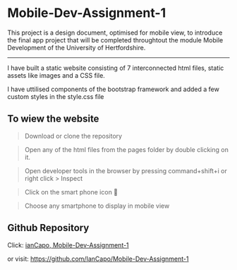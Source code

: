 # Mobile-Dev-Assignment-1
This project is a design document, optimised for mobile view, to introduce the final app project that will be completed throughtout the module Mobile Development of the University of Hertfordshire.

 ---
 I have built a static website consisting of 7 interconnected html files, static assets like images and a CSS file.

 I have uttilised components of the bootstrap framework and added a few custom styles in the style.css file

 ## To wiew the website
> Download or clone the repository

> Open any of the html files from the pages folder by double clicking on it.

> Open developer tools in the browser by pressing command+shift+i or right click > Inspect

> Click on the smart phone icon 📱 

> Choose any smartphone to display in mobile view

## Github Repository

Click: [ianCapo, Mobile-Dev-Assignment-1](https://github.com/IanCapo/Mobile-Dev-Assignment-1)

or visit: https://github.com/IanCapo/Mobile-Dev-Assignment-1


